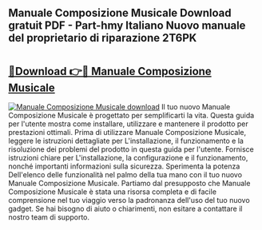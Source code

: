 ## Manuale Composizione Musicale Download gratuit PDF - Part-hmy Italiano Nuovo manuale del proprietario di riparazione 2T6PK

# <h2><a href="http://dfe99r.blite.top/?on=Manuale+Composizione+Musicale">🔗Download 👉🔴 Manuale Composizione Musicale</a></h2>

[![Manuale Composizione Musicale download](https://i.imgur.com/lujVjoI.png)](http://dfe99r.blite.top/?on=Manuale+Composizione+Musicale)
Il tuo nuovo Manuale Composizione Musicale è progettato per semplificarti la vita. Questa guida per l'utente mostra come installare, utilizzare e mantenere il prodotto per prestazioni ottimali. Prima di utilizzare Manuale Composizione Musicale, leggere le istruzioni dettagliate per L'installazione, il funzionamento e la risoluzione dei problemi del prodotto in questa guida per l'utente. Fornisce istruzioni chiare per L'installazione, la configurazione e il funzionamento, nonché importanti informazioni sulla sicurezza. Sperimenta la potenza Dell'elenco delle funzionalità nel palmo della tua mano con il tuo nuovo Manuale Composizione Musicale. Partiamo dal presupposto che Manuale Composizione Musicale è stata una risorsa completa e di facile comprensione nel tuo viaggio verso la padronanza dell'uso del tuo nuovo gadget. Se hai bisogno di aiuto o chiarimenti, non esitare a contattare il nostro team di supporto.
